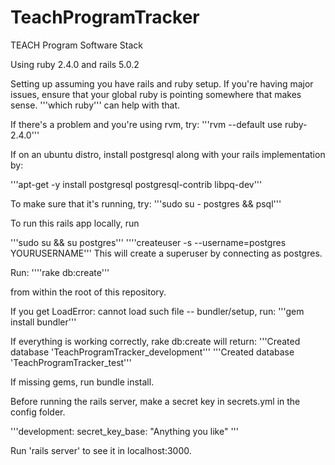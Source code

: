 # TeachProgramTracker
TEACH Program Software Stack

Using ruby 2.4.0 and rails 5.0.2

Setting up assuming you have rails and ruby setup.  If you're having major issues, ensure that your global ruby
is pointing somewhere that makes sense.  '''which ruby''' can help with that.

If there's a problem and you're using rvm, try:
'''rvm --default use ruby-2.4.0'''

If on an ubuntu distro, install postgresql along with your rails implementation by:

'''apt-get -y install postgresql postgresql-contrib libpq-dev'''

To make sure that it's running, try:
'''sudo su - postgres && psql'''

To run this rails app locally, run

'''sudo su && su postgres'''
''''createuser -s --username=postgres YOURUSERNAME'''
This will create a superuser by connecting as postgres.

Run: 
''''rake db:create'''

from within the root of this repository.

If you get LoadError: cannot load such file -- bundler/setup, run:
'''gem install bundler'''

If everything is working correctly, rake db:create will return:
'''Created database 'TeachProgramTracker_development'''
'''Created database 'TeachProgramTracker_test'''

If missing gems, run bundle install.

Before running the rails server, make a secret key in secrets.yml in the config folder.

'''development:
  secret_key_base: "Anything you like"
'''

Run 'rails server' to see it in localhost:3000.
